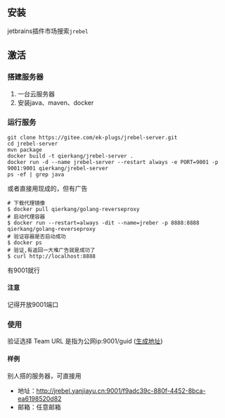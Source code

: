 ## 安装
jetbrains插件市场搜索`jrebel`
## 激活
### 搭建服务器
1. 一台云服务器
2. 安装java、maven、docker
### 运行服务
```shell
git clone https://gitee.com/ek-plugs/jrebel-server.git
cd jrebel-server
mvn package
docker build -t qierkang/jrebel-server .
docker run -d --name jrebel-server --restart always -e PORT=9001 -p 9001:9001 qierkang/jrebel-server
ps -ef | grep java
```
或者直接用现成的，但有广告
```shell
# 下载代理镜像
$ docker pull qierkang/golang-reverseproxy
# 启动代理容器
$ docker run --restart=always -dit --name=jreber -p 8888:8888 qierkang/golang-reverseproxy
# 验证容器是否启动成功
$ docker ps
# 验证,有返回一大堆广告就是成功了
$ curl http://localhost:8888
```
有9001就行
#### 注意
记得开放9001端口
### 使用
验证选择 Team URL
是指为公网ip:9001/guid ([生成地址](https://www.guidgen.com/))
#### 样例
别人搭的服务器，可直接用
- 地址：http://jrebel.yanjiayu.cn:9001/f9adc39c-880f-4452-8bca-ea6198520d82
- 邮箱：任意邮箱

